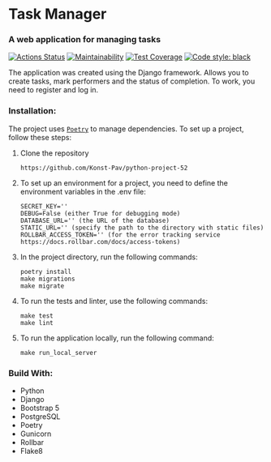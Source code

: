# Task Manager 
### A web application for managing tasks

[![Actions Status](https://github.com/Konst-Pav/python-project-52/actions/workflows/hexlet-check.yml/badge.svg)](https://github.com/Konst-Pav/python-project-52/actions)
[![Maintainability](https://api.codeclimate.com/v1/badges/283a61003643f7eec2bf/maintainability)](https://codeclimate.com/github/Konst-Pav/python-project-52/maintainability)
[![Test Coverage](https://api.codeclimate.com/v1/badges/283a61003643f7eec2bf/test_coverage)](https://codeclimate.com/github/Konst-Pav/python-project-52/test_coverage)
[![Code style: black](https://img.shields.io/badge/code%20style-black-000000.svg)](https://github.com/psf/black)



The application was created using the Django framework. Allows you to create tasks, mark performers and the status of completion. To work, you need to register and log in.

### Installation:
The project uses <code>[Poetry](https://python-poetry.org/docs/)</code> to manage dependencies.
To set up a project, follow these steps:
1. Clone the repository 
   ```
   https://github.com/Konst-Pav/python-project-52
   ```
2. To set up an environment for a project, you need to define the environment variables in the .env file:
   ```
   SECRET_KEY=''
   DEBUG=False (either True for debugging mode)
   DATABASE_URL='' (the URL of the database)
   STATIC_URL='' (specify the path to the directory with static files)
   ROLLBAR_ACCESS_TOKEN='' (for the error tracking service https://docs.rollbar.com/docs/access-tokens)
   ```
3. In the project directory, run the following commands:
   ```
   poetry install
   make migrations
   make migrate
   ```
4. To run the tests and linter, use the following commands:
   ```
   make test
   make lint
   ```
5. To run the application locally, run the following command:
   ```
   make run_local_server
   ```

### Build With:
- Python
- Django
- Bootstrap 5
- PostgreSQL
- Poetry
- Gunicorn
- Rollbar
- Flake8

